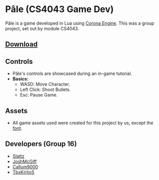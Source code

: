 # Pâle (CS4043 Game Dev)

Pâle is a game developed in Lua using [Corona Engine](https://coronalabs.com/). This was a group project, set out by module CS4043.

## [Download](https://github.com/Slattz/CS4043-Games-Dev/releases)

## Controls

* Pâle's controls are showcased during an in-game tutorial.
* **Basics:**
  * WASD: Move Character.
  * Left Click: Shoot Bullets.
  * Esc: Pause Game.
  
## Assets

* All game assets used were created for this project by us, except the [font](https://www.dafont.com/doctor-glitch.font).

## Developers (Group 16)

* [Slattz](https://github.com/Slattz)
* [JoshMcGiff](https://github.com/JoshMcGiff)
* [Callum9000](https://github.com/Callum9000)
* [TbsKiritoS](https://github.com/TbsKiritoS)

